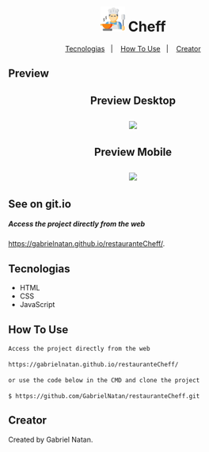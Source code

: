 <h1 align="center">
    <img src="assets/img/chefe-de-cozinha.svg" width="50">  
     Cheff
</h1>

<p align="center">
  <a href="#Tecnologias">Tecnologias</a>&nbsp;&nbsp;&nbsp;|&nbsp;&nbsp;&nbsp;
  <a href="#how-to-use">How To Use</a>&nbsp;&nbsp;&nbsp;|&nbsp;&nbsp;&nbsp;
  <a href="#Creator">Creator</a>
</p>

Preview
-------

<h2 align="center">
    Preview Desktop
    <br>
    <br>
    <img  src="assets/img/Cheff.gif">
</h2>

<h2 align="center">
    Preview Mobile
    <br>
    <br>
    <img  src="assets/img/Cheff-mobile.gif">
</h2>





See on git.io
--------
##### Access the project directly from the web

https://gabrielnatan.github.io/restauranteCheff/.


Tecnologias
--------

- HTML
- CSS
- JavaScript


How To Use
-----------

```
Access the project directly from the web

https://gabrielnatan.github.io/restauranteCheff/

or use the code below in the CMD and clone the project

$ https://github.com/GabrielNatan/restauranteCheff.git
```



Creator
-----------


Created by Gabriel Natan.
